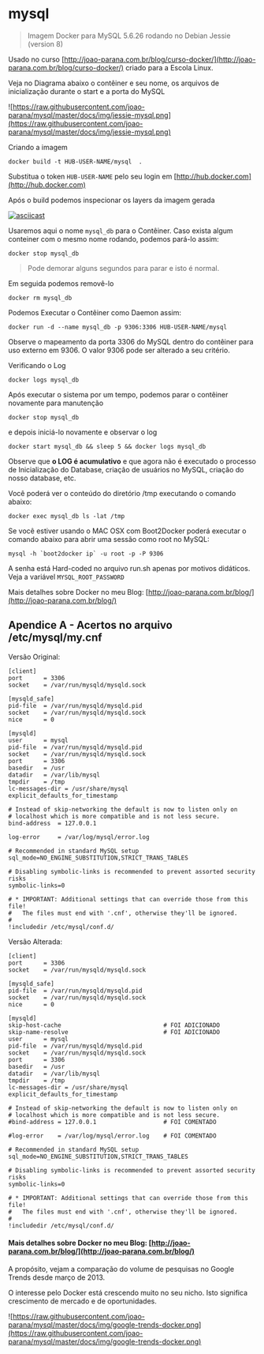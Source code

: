 # mysql

> Imagem Docker para MySQL 5.6.26 rodando no Debian Jessie (version 8)

Usado no curso [http://joao-parana.com.br/blog/curso-docker/](http://joao-parana.com.br/blog/curso-docker/) criado para a Escola Linux.


Veja no Diagrama abaixo o contêiner e seu nome, os arquivos de inicialização durante o start e a porta do MySQL

![https://raw.githubusercontent.com/joao-parana/mysql/master/docs/img/jessie-mysql.png](https://raw.githubusercontent.com/joao-parana/mysql/master/docs/img/jessie-mysql.png)


Criando a imagem

    docker build -t HUB-USER-NAME/mysql  .

Substitua o token `HUB-USER-NAME` pelo seu login em [http://hub.docker.com](http://hub.docker.com)

Após o build podemos inspecionar os layers da imagem gerada

[![asciicast](https://asciinema.org/a/eu83kxrvgk0to1v5f4imp3xzj.png)](https://asciinema.org/a/eu83kxrvgk0to1v5f4imp3xzj)

Usaremos aqui o nome `mysql_db` para o Contêiner.
Caso exista algum conteiner com o mesmo nome rodando, 
podemos pará-lo assim:

    docker stop mysql_db

> Pode demorar alguns segundos para parar e isto é normal.

Em seguida podemos removê-lo

    docker rm mysql_db

Podemos Executar o Contêiner como Daemon assim:

    docker run -d --name mysql_db -p 9306:3306 HUB-USER-NAME/mysql

Observe o mapeamento da porta 3306 do MySQL dentro do contêiner 
para uso externo em 9306. O valor 9306 pode ser alterado a seu critério.

Verificando o Log

    docker logs mysql_db

Após executar o sistema por um tempo, podemos parar o contêiner 
novamente para manutenção

    docker stop mysql_db

e depois iniciá-lo novamente e observar o log

    docker start mysql_db && sleep 5 && docker logs mysql_db

Observe que **o LOG é acumulativo** e que agora não é executado o 
processo de Inicialização do Database, criação de usuários no MySQL, 
criação do nosso database, etc. 

Você poderá ver o conteúdo do diretório /tmp executando o comando abaixo:

    docker exec mysql_db ls -lat /tmp

Se você estiver usando o MAC OSX com Boot2Docker 
poderá executar o comando abaixo para abrir uma sessão como 
root no MySQL:

    mysql -h `boot2docker ip` -u root -p -P 9306

A senha está Hard-coded no arquivo run.sh
apenas por motivos didáticos. Veja a variável `MYSQL_ROOT_PASSWORD`


Mais detalhes sobre Docker no meu Blog: [http://joao-parana.com.br/blog/](http://joao-parana.com.br/blog/)

## Apendice A - Acertos no arquivo /etc/mysql/my.cnf

Versão Original:

    [client]
    port      = 3306
    socket    = /var/run/mysqld/mysqld.sock

    [mysqld_safe]
    pid-file  = /var/run/mysqld/mysqld.pid
    socket    = /var/run/mysqld/mysqld.sock
    nice      = 0

    [mysqld]
    user      = mysql
    pid-file  = /var/run/mysqld/mysqld.pid
    socket    = /var/run/mysqld/mysqld.sock
    port      = 3306
    basedir   = /usr
    datadir   = /var/lib/mysql
    tmpdir    = /tmp
    lc-messages-dir = /usr/share/mysql
    explicit_defaults_for_timestamp

    # Instead of skip-networking the default is now to listen only on
    # localhost which is more compatible and is not less secure.
    bind-address  = 127.0.0.1

    log-error     = /var/log/mysql/error.log

    # Recommended in standard MySQL setup
    sql_mode=NO_ENGINE_SUBSTITUTION,STRICT_TRANS_TABLES

    # Disabling symbolic-links is recommended to prevent assorted security risks
    symbolic-links=0

    # * IMPORTANT: Additional settings that can override those from this file!
    #   The files must end with '.cnf', otherwise they'll be ignored.
    #
    !includedir /etc/mysql/conf.d/

Versão Alterada:

    [client]
    port      = 3306
    socket    = /var/run/mysqld/mysqld.sock

    [mysqld_safe]
    pid-file  = /var/run/mysqld/mysqld.pid
    socket    = /var/run/mysqld/mysqld.sock
    nice      = 0

    [mysqld]
    skip-host-cache                             # FOI ADICIONADO
    skip-name-resolve                           # FOI ADICIONADO
    user      = mysql
    pid-file  = /var/run/mysqld/mysqld.pid
    socket    = /var/run/mysqld/mysqld.sock
    port      = 3306
    basedir   = /usr
    datadir   = /var/lib/mysql
    tmpdir    = /tmp
    lc-messages-dir = /usr/share/mysql
    explicit_defaults_for_timestamp

    # Instead of skip-networking the default is now to listen only on
    # localhost which is more compatible and is not less secure.
    #bind-address = 127.0.0.1                   # FOI COMENTADO

    #log-error    = /var/log/mysql/error.log    # FOI COMENTADO

    # Recommended in standard MySQL setup
    sql_mode=NO_ENGINE_SUBSTITUTION,STRICT_TRANS_TABLES

    # Disabling symbolic-links is recommended to prevent assorted security risks
    symbolic-links=0

    # * IMPORTANT: Additional settings that can override those from this file!
    #   The files must end with '.cnf', otherwise they'll be ignored.
    #
    !includedir /etc/mysql/conf.d/


#### Mais detalhes sobre Docker no meu Blog: [http://joao-parana.com.br/blog/](http://joao-parana.com.br/blog/)

A propósito, vejam a comparação do volume de pesquisas no Google Trends desde março de 2013.

O interesse pelo Docker está crescendo muito no seu nicho. 
Isto significa crescimento de mercado e de oportunidades.

![https://raw.githubusercontent.com/joao-parana/mysql/master/docs/img/google-trends-docker.png](https://raw.githubusercontent.com/joao-parana/mysql/master/docs/img/google-trends-docker.png)

